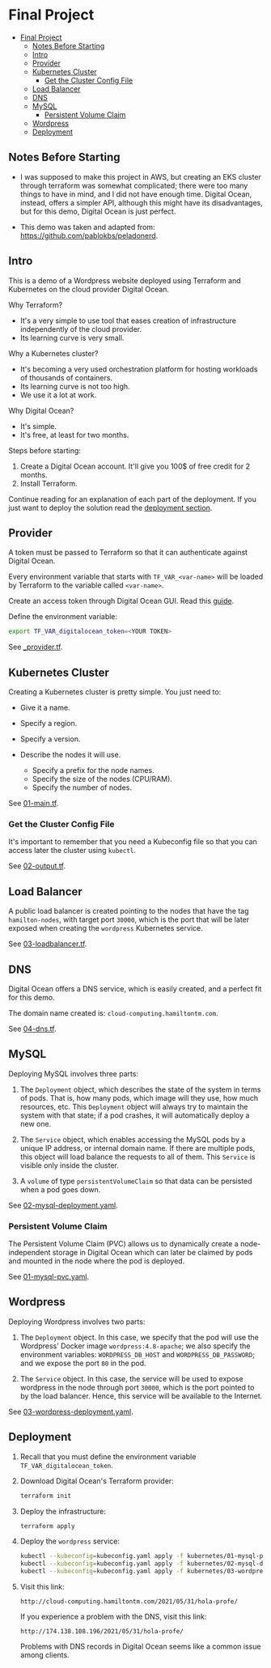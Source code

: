 # Final Project

<!-- TOC -->

- [Final Project](#final-project)
    - [Notes Before Starting](#notes-before-starting)
    - [Intro](#intro)
    - [Provider](#provider)
    - [Kubernetes Cluster](#kubernetes-cluster)
        - [Get the Cluster Config File](#get-the-cluster-config-file)
    - [Load Balancer](#load-balancer)
    - [DNS](#dns)
    - [MySQL](#mysql)
        - [Persistent Volume Claim](#persistent-volume-claim)
    - [Wordpress](#wordpress)
    - [Deployment](#deployment)

<!-- /TOC -->

## Notes Before Starting

* I was supposed to make this project in AWS, but creating an EKS cluster through terraform
was somewhat complicated; there were too many things to have in mind, and I did not have enough
time. Digital Ocean, instead, offers a simpler API, although this might have its disadvantages,
but for this demo, Digital Ocean is just perfect.

* This demo was taken and adapted from: https://github.com/pablokbs/peladonerd.

## Intro

This is a demo of a Wordpress website deployed using Terraform and Kubernetes on the cloud
provider Digital Ocean.

Why Terraform?

* It's a very simple to use tool that eases creation of infrastructure independently of the cloud
provider.
* Its learning curve is very small.

Why a Kubernetes cluster?

* It's becoming a very used orchestration platform for hosting workloads of thousands of
containers.
* Its learning curve is not too high.
* We use it a lot at work.

Why Digital Ocean?

* It's simple.
* It's free, at least for two months.


Steps before starting:

1. Create a Digital Ocean account. It'll give you 100$ of free credit for 2 months.
2. Install Terraform.

Continue reading for an explanation of each part of the deployment. If you just want to deploy
the solution read the [deployment section](#deployment).

## Provider

A token must be passed to Terraform so that it can authenticate against Digital Ocean.

Every environment variable that starts with `TF_VAR_<var-name>` will be loaded by Terraform
to the variable called `<var-name>`.

Create an access token through Digital Ocean GUI. Read this
[guide](https://docs.digitalocean.com/reference/api/create-personal-access-token/).

Define the environment variable:

```bash
export TF_VAR_digitalocean_token=<YOUR TOKEN>
```

See [_provider.tf](_provider.tf).

## Kubernetes Cluster

Creating a Kubernetes cluster is pretty simple. You just need to:

* Give it a name.
* Specify a region.
* Specify a version.
* Describe the nodes it will use.

  - Specify a prefix for the node names.
  - Specify the size of the nodes (CPU/RAM).
  - Specify the number of nodes.

See [01-main.tf](01-main.tf).

### Get the Cluster Config File

It's important to remember that you need a Kubeconfig file so that you can access later the
cluster using `kubectl`.

See [02-output.tf](02-output.tf).

## Load Balancer

A public load balancer is created pointing to the nodes that have the tag `hamilton-nodes`, with
target port `30000`, which is the port that will be later exposed when creating the `wordpress`
Kubernetes service.

See [03-loadbalancer.tf](03-loadbalancer.tf).

## DNS

Digital Ocean offers a DNS service, which is easily created, and a perfect fit for this demo.

The domain name created is: `cloud-computing.hamiltontm.com`.

See [04-dns.tf](04-dns.tf).

## MySQL

Deploying MySQL involves three parts:

1. The `Deployment` object, which describes the state of the system in terms of pods. That is,
how many pods, which image will they use, how much resources, etc. This `Deployment` object will
always try to maintain the system with that state; if a pod crashes, it will automatically deploy
a new one.

2. The `Service` object, which enables accessing the MySQL pods by a unique IP address, or internal
domain name. If there are multiple pods, this object will load balance the requests to all of them.
This `Service` is visible only inside the cluster.

3. A `volume` of type `persistentVolumeClaim` so that data can be persisted when a pod goes down.

See [02-mysql-deployment.yaml](kubernetes/02-mysql-deployment.yaml).

### Persistent Volume Claim

The Persistent Volume Claim (PVC) allows us to dynamically create a node-independent storage in
Digital Ocean which can later be claimed by pods and mounted in the node where the pod is deployed.

See [01-mysql-pvc.yaml](kubernetes/01-mysql-pvc.yaml).

## Wordpress

Deploying Wordpress involves two parts:

1. The `Deployment` object. In this case, we specify that the pod will use the Wordpress' Docker
image `wordpress:4.8-apache`; we also specify the environment variables: `WORDPRESS_DB_HOST` and
`WORDPRESS_DB_PASSWORD`; and we expose the port `80` in the pod.

2. The `Service` object. In this case, the service will be used to expose wordpress in the node
through port `30000`, which is the port pointed to by the load balancer. Hence, this service will
be available to the Internet.

See [03-wordpress-deployment.yaml](kubernetes/03-wordpress-deployment.yaml).

## Deployment

1. Recall that you must define the environment variable `TF_VAR_digitalocean_token`.
2. Download Digital Ocean's Terraform provider:

   ```bash
   terraform init
   ```

3. Deploy the infrastructure:

   ```bash
   terraform apply
   ```

4. Deploy the `wordpress` service:

   ```bash
   kubectl --kubeconfig=kubeconfig.yaml apply -f kubernetes/01-mysql-pvc.yaml
   kubectl --kubeconfig=kubeconfig.yaml apply -f kubernetes/02-mysql-deployment.yaml
   kubectl --kubeconfig=kubeconfig.yaml apply -f kubernetes/03-wordpress-deployment.yaml
   ```

5. Visit this link:

   ```
   http://cloud-computing.hamiltontm.com/2021/05/31/hola-profe/
   ```

   If you experience a problem with the DNS, visit this link:

   ```
   http://174.138.108.196/2021/05/31/hola-profe/
   ```

   Problems with DNS records in Digital Ocean seems like a common issue among clients.